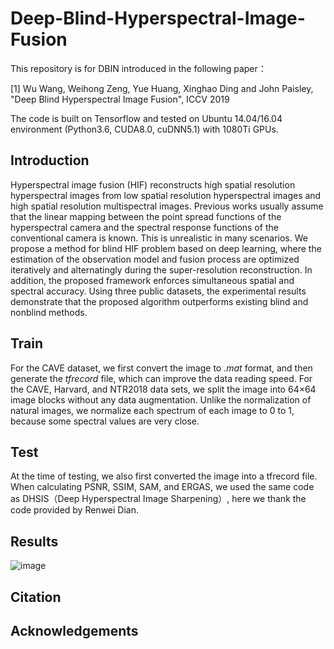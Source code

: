# Deep-Blind-Hyperspectral-Image-Fusion

This repository is for DBIN introduced in the following paper：

[1] Wu Wang, Weihong Zeng, Yue Huang, Xinghao Ding and John Paisley, "Deep Blind Hyperspectral Image Fusion", ICCV 2019

The code is built on Tensorflow and tested on Ubuntu 14.04/16.04 environment (Python3.6, CUDA8.0, cuDNN5.1) with 1080Ti GPUs.

## Introduction

Hyperspectral image fusion (HIF) reconstructs high spatial
resolution hyperspectral images from low spatial resolution
hyperspectral images and high spatial resolution
multispectral images. Previous works usually assume that
the linear mapping between the point spread functions of
the hyperspectral camera and the spectral response functions
of the conventional camera is known. This is unrealistic
in many scenarios. We propose a method for blind
HIF problem based on deep learning, where the estimation
of the observation model and fusion process are optimized
iteratively and alternatingly during the super-resolution reconstruction.
In addition, the proposed framework enforces
simultaneous spatial and spectral accuracy. Using three
public datasets, the experimental results demonstrate that
the proposed algorithm outperforms existing blind and nonblind
methods.

## Train
For the CAVE dataset, we first convert the image to *.mat* format, and then generate the *tfrecord* file, which can improve the data reading speed. For the CAVE, Harvard, and NTR2018 data sets, we split the image into 64×64 image blocks without any data augmentation.
Unlike the normalization of natural images, we normalize each spectrum of each image to 0 to 1, because some spectral values are very close.
## Test
At the time of testing, we also first converted the image into a tfrecord file. When calculating PSNR, SSIM, SAM, and ERGAS, we used the same code as DHSIS（Deep Hyperspectral Image Sharpening）, here we thank the code provided by Renwei Dian.
## Results
 ![image](https://github.com/wwhapplife/Deep-Blind-Hyperspectral-Image-Fusion/raw/master/image_folder/CAVE.png)
## Citation

## Acknowledgements

